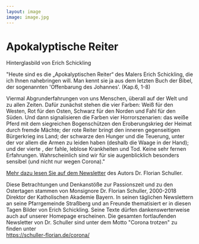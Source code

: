 ```yaml
---
layout: image
image: image.jpg
---
```


# Apokalyptische Reiter

Hinterglasbild von Erich Schickling
  
"Heute sind es die „Apokalyptischen Reiter“ des Malers Erich Schickling, die ich Ihnen nahebringen will. Man kennt sie ja aus dem letzten Buch der Bibel, der sogenannten 'Offenbarung des Johannes'. (Kap.6, 1-8)

Viermal Abgrunderfahrungen von uns Menschen, überall auf der Welt und zu allen Zeiten. Dafür zunächst stehen die vier Farben: Weiß für den Westen, Rot für den Osten, Schwarz für den Norden und Fahl für den Süden. Und dann signalisieren die Farben vier Horrorszenarien: das weiße Pferd mit dem siegreichen Bogenschützen den Eroberungskrieg der Heimat durch fremde Mächte; der rote Reiter bringt den inneren gegenseitigen Bürgerkrieg ins Land; der schwarze den Hunger und die Teuerung, unter der vor allem die Armen zu leiden haben (deshalb die Waage in der Hand); und der vierte , der fahle, leblose Krankheiten und Tod. Keine sehr fernen Erfahrungen. Wahrscheinlich sind wir für sie augenblicklich besonders sensibel (und nicht nur wegen Corona)."



[Mehr dazu lesen Sie auf dem Newsletter](https://schuller-florian.de/corona/2020/04/corona-trotzen-15/) des Autors Dr. Florian Schuller.


Diese Betrachtungen und Denkanstöße zur Passionszeit und zu den Ostertagen stammen von Monsignore Dr. Florian Schuller, 2000-2018 Direktor der Katholischen Akademie Bayern. In seinen täglichen Newslettern an seine Pfarrgemeinde Straßberg und an Freunde thematisiert er in diesen Tagen Bilder von Erich Schickling. Seine Texte dürfen dankenswerterweise auch auf unserer Homepage erscheinen. Die gesamten fortlaufenden Newsletter von Dr. Schuller sind unter dem Motto "Corona trotzen" zu finden unter   
https://schuller-florian.de/corona/